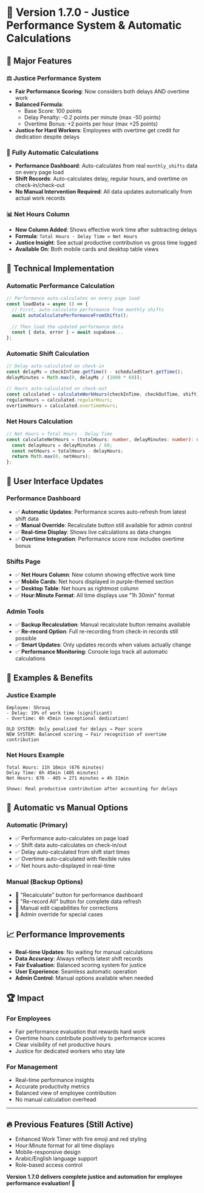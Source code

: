 # 🎉 Version 1.7.0 - Justice Performance System & Automatic Calculations

## 🚀 Major Features

### ⚖️ **Justice Performance System**
- **Fair Performance Scoring**: Now considers both delays AND overtime work
- **Balanced Formula**: 
  - Base Score: 100 points
  - Delay Penalty: -0.2 points per minute (max -50 points)
  - Overtime Bonus: +2 points per hour (max +25 points)
- **Justice for Hard Workers**: Employees with overtime get credit for dedication despite delays

### 🔄 **Fully Automatic Calculations**
- **Performance Dashboard**: Auto-calculates from real `monthly_shifts` data on every page load
- **Shift Records**: Auto-calculates delay, regular hours, and overtime on check-in/check-out
- **No Manual Intervention Required**: All data updates automatically from actual work records

### 📊 **Net Hours Column**
- **New Column Added**: Shows effective work time after subtracting delays
- **Formula**: `Total Hours - Delay Time = Net Hours`
- **Justice Insight**: See actual productive contribution vs gross time logged
- **Available On**: Both mobile cards and desktop table views

## 🔧 **Technical Implementation**

### **Automatic Performance Calculation**
```typescript
// Performance auto-calculates on every page load
const loadData = async () => {
  // First, auto-calculate performance from monthly shifts
  await autoCalculatePerformanceFromShifts();
  
  // Then load the updated performance data
  const { data, error } = await supabase...
};
```

### **Automatic Shift Calculation**
```typescript
// Delay auto-calculated on check-in
const delayMs = checkInTime.getTime() - scheduledStart.getTime();
delayMinutes = Math.max(0, delayMs / (1000 * 60));

// Hours auto-calculated on check-out
const calculated = calculateWorkHours(checkInTime, checkOutTime, shift);
regularHours = calculated.regularHours;
overtimeHours = calculated.overtimeHours;
```

### **Net Hours Calculation**
```typescript
// Net Hours = Total Hours - Delay Time
const calculateNetHours = (totalHours: number, delayMinutes: number): number => {
  const delayHours = delayMinutes / 60;
  const netHours = totalHours - delayHours;
  return Math.max(0, netHours);
};
```

## 📱 **User Interface Updates**

### **Performance Dashboard**
- ✅ **Automatic Updates**: Performance scores auto-refresh from latest shift data
- ✅ **Manual Override**: Recalculate button still available for admin control
- ✅ **Real-time Display**: Shows live calculations as data changes
- ✅ **Overtime Integration**: Performance score now includes overtime bonus

### **Shifts Page**
- ✅ **Net Hours Column**: New column showing effective work time
- ✅ **Mobile Cards**: Net hours displayed in purple-themed section
- ✅ **Desktop Table**: Net hours as rightmost column
- ✅ **Hour:Minute Format**: All time displays use "1h 30min" format

### **Admin Tools**
- ✅ **Backup Recalculation**: Manual recalculate button remains available
- ✅ **Re-record Option**: Full re-recording from check-in records still possible
- ✅ **Smart Updates**: Only updates records when values actually change
- ✅ **Performance Monitoring**: Console logs track all automatic calculations

## 🎯 **Examples & Benefits**

### **Justice Example**
```
Employee: Shrouq
- Delay: 19% of work time (significant)
- Overtime: 6h 45min (exceptional dedication)

OLD SYSTEM: Only penalized for delays → Poor score
NEW SYSTEM: Balanced scoring → Fair recognition of overtime contribution
```

### **Net Hours Example**
```
Total Hours: 11h 16min (676 minutes)
Delay Time: 6h 45min (405 minutes)
Net Hours: 676 - 405 = 271 minutes = 4h 31min

Shows: Real productive contribution after accounting for delays
```

## 🔄 **Automatic vs Manual Options**

### **Automatic (Primary)**
- ✅ Performance auto-calculates on page load
- ✅ Shift data auto-calculates on check-in/out
- ✅ Delay auto-calculated from shift start times
- ✅ Overtime auto-calculated with flexible rules
- ✅ Net hours auto-displayed in real-time

### **Manual (Backup Options)**
- 🔧 "Recalculate" button for performance dashboard
- 🔧 "Re-record All" button for complete data refresh
- 🔧 Manual edit capabilities for corrections
- 🔧 Admin override for special cases

## 📈 **Performance Improvements**

- **Real-time Updates**: No waiting for manual calculations
- **Data Accuracy**: Always reflects latest shift records
- **Fair Evaluation**: Balanced scoring system for justice
- **User Experience**: Seamless automatic operation
- **Admin Control**: Manual options available when needed

## 🏆 **Impact**

### **For Employees**
- Fair performance evaluation that rewards hard work
- Overtime hours contribute positively to performance scores
- Clear visibility of net productive hours
- Justice for dedicated workers who stay late

### **For Management**
- Real-time performance insights
- Accurate productivity metrics
- Balanced view of employee contribution
- No manual calculation overhead

---

## 🔥 **Previous Features (Still Active)**
- Enhanced Work Timer with fire emoji and red styling
- Hour:Minute format for all time displays
- Mobile-responsive design
- Arabic/English language support
- Role-based access control

**Version 1.7.0 delivers complete justice and automation for employee performance evaluation! 🎯** 